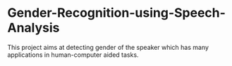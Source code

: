 # Gender-Recognition-using-Speech-Analysis
This project aims at detecting gender of the speaker which has many applications in human-computer aided tasks. 

